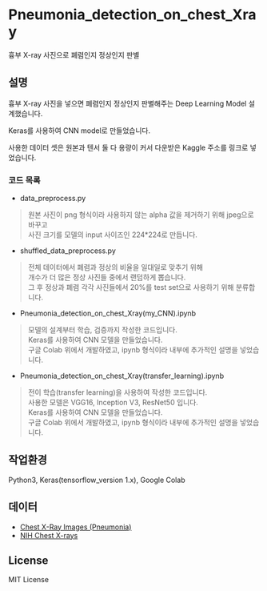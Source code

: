 # Pneumonia_detection_on_chest_Xray
흉부 X-ray 사진으로 폐렴인지 정상인지 판별
## 설명
흉부 X-ray 사진을 넣으면 폐렴인지 정상인지 판별해주는 Deep Learning Model 설계했습니다.

Keras를 사용하여 CNN model로 만들었습니다.

사용한 데이터 셋은 원본과 텐서 둘 다 용량이 커서 다운받은 Kaggle 주소를 링크로 넣었습니다.

### 코드 목록
* data_preprocess.py

> 원본 사진이 png 형식이라 사용하지 않는 alpha 값을 제거하기 위해 jpeg으로 바꾸고<br>
사진 크기를 모델의 input 사이즈인 224\*224로 만듭니다.

* shuffled_data_preprocess.py

> 전체 데이터에서 폐렴과 정상의 비율을 일대일로 맞추기 위해<br>
개수가 더 많은 정상 사진들 중에서 랜덤하게 뽑습니다.<br>
그 후 정상과 폐렴 각각 사진들에서 20%를 test set으로 사용하기 위해 분류합니다.

* Pneumonia_detection_on_chest_Xray(my_CNN).ipynb

> 모델의 설계부터 학습, 검증까지 작성한 코드입니다.<br>
Keras를 사용하여 CNN 모델을 만들었습니다.<br>
구글 Colab 위에서 개발하였고, ipynb 형식이라 내부에 추가적인 설명을 넣었습니다.

* Pneumonia_detection_on_chest_Xray(transfer_learning).ipynb

> 전이 학습(transfer learning)을 사용하여 작성한 코드입니다.<br>
사용한 모델은 VGG16, Inception V3, ResNet50 입니다.<br>
Keras를 사용하여 CNN 모델을 만들었습니다.<br>
구글 Colab 위에서 개발하였고, ipynb 형식이라 내부에 추가적인 설명을 넣었습니다.


## 작업환경
Python3, Keras(tensorflow_version 1.x), Google Colab

## 데이터
* [Chest X-Ray Images (Pneumonia)](https://www.kaggle.com/paultimothymooney/chest-xray-pneumonia)
* [NIH Chest X-rays](https://www.kaggle.com/nih-chest-xrays/data)

## License
MIT License
